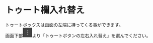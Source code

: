 # トゥート欄入れ替え

トゥートボックスは画面の左端に持ってくる事ができます。  
画面下部![toot13](/media/toot13.png)より「トゥートボタンの左右入れ替え」を選んでください。
